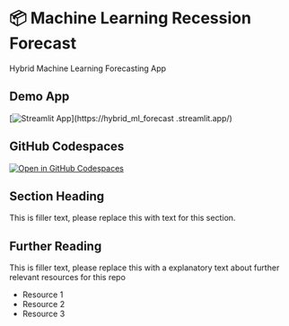 # 📦 Machine Learning Recession Forecast

Hybrid Machine Learning Forecasting App

## Demo App

[![Streamlit App](https://static.streamlit.io/badges/streamlit_badge_black_white.svg)](https://hybrid_ml_forecast .streamlit.app/)

## GitHub Codespaces

[![Open in GitHub Codespaces](https://github.com/codespaces/badge.svg)](https://codespaces.new/streamlit/app-starter-kit?quickstart=1)

## Section Heading

This is filler text, please replace this with text for this section.

## Further Reading

This is filler text, please replace this with a explanatory text about further relevant resources for this repo
- Resource 1
- Resource 2
- Resource 3
